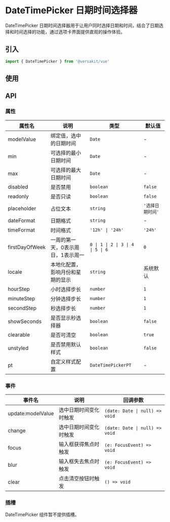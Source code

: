 # DateTimePicker 日期时间选择器

DateTimePicker 日期时间选择器用于让用户同时选择日期和时间，结合了日期选择和时间选择的功能，通过选项卡界面提供直观的操作体验。

<Link link="https://versakit.github.io/Versakit-Vue/storybook/?path=/story/%E7%BB%84%E4%BB%B6-datetimepicker-%E6%97%A5%E6%9C%9F%E6%97%B6%E9%97%B4%E9%80%89%E6%8B%A9%E5%99%A8--basic"/>

## 引入

```typescript
import { DateTimePicker } from '@versakit/vue'
```

## 使用

<demo vue="./example/index.vue" />

## API

### 属性

| 属性名         | 说明                               | 类型                              | 默认值           |
| -------------- | ---------------------------------- | --------------------------------- | ---------------- |
| modelValue     | 绑定值，选中的日期时间             | `Date`                            | -                |
| min            | 可选择的最小日期时间               | `Date`                            | -                |
| max            | 可选择的最大日期时间               | `Date`                            | -                |
| disabled       | 是否禁用                           | `boolean`                         | `false`          |
| readonly       | 是否只读                           | `boolean`                         | `false`          |
| placeholder    | 占位文本                           | `string`                          | `'选择日期时间'` |
| dateFormat     | 日期格式                           | `string`                          | -                |
| timeFormat     | 时间格式                           | `'12h' \| '24h'`                  | `'24h'`          |
| firstDayOfWeek | 一周的第一天，0表示周日，1表示周一 | `0 \| 1 \| 2 \| 3 \| 4 \| 5 \| 6` | `0`              |
| locale         | 本地化配置，影响月份和星期的显示   | `string`                          | 系统默认         |
| hourStep       | 小时选择步长                       | `number`                          | `1`              |
| minuteStep     | 分钟选择步长                       | `number`                          | `1`              |
| secondStep     | 秒选择步长                         | `number`                          | `1`              |
| showSeconds    | 是否显示秒选择器                   | `boolean`                         | `false`          |
| clearable      | 是否可清空                         | `boolean`                         | `true`           |
| unstyled       | 是否禁用默认样式                   | `boolean`                         | `false`          |
| pt             | 自定义样式配置                     | `DateTimePickerPT`                | -                |

### 事件

| 事件名            | 说明                   | 回调参数                       |
| ----------------- | ---------------------- | ------------------------------ |
| update:modelValue | 选中日期时间变化时触发 | `(date: Date \| null) => void` |
| change            | 选中日期时间变化时触发 | `(date: Date \| null) => void` |
| focus             | 输入框获得焦点时触发   | `(e: FocusEvent) => void`      |
| blur              | 输入框失去焦点时触发   | `(e: FocusEvent) => void`      |
| clear             | 点击清空按钮时触发     | `() => void`                   |

### 插槽

DateTimePicker 组件暂不提供插槽。
